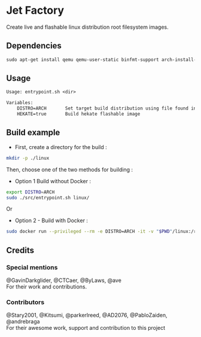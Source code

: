 # Jet Factory

Create live and flashable linux distribution root filesystem images.

## Dependencies

```txt
sudo apt-get install qemu qemu-user-static binfmt-support arch-install-scripts libguestfs-tools wget p7zip-full xz-utils
```

## Usage

```txt
Usage: entrypoint.sh <dir>
```

```txt
Variables:
    DISTRO=ARCH       Set target build distribution using file found in `configs/` directory
    HEKATE=true       Build hekate flashable image
```

## Build example

- First, create a directory for the build :

```sh
mkdir -p ./linux
```

Then, choose one of the two methods for building :

- Option 1 Build without Docker :

```sh
export DISTRO=ARCH
sudo ./src/entrypoint.sh linux/
```

Or

- Option 2 - Build with Docker :

```sh
sudo docker run --privileged --rm -e DISTRO=ARCH -it -v "$PWD"/linux:/root/linux alizkan/jet-factory:latest
```

## Credits

### Special mentions

@GavinDarkglider, @CTCaer, @ByLaws, @ave \
For their work and contributions.

### Contributors

@Stary2001, @Kitsumi, @parkerlreed, @AD2076, @PabloZaiden, @andrebraga \
For their awesome work, support and contribution to this project
